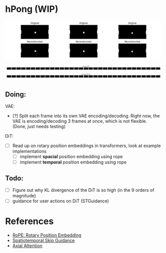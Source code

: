 # hPong (WIP)

![hPong Demo 2](./assets/pong_vae.png)

![hPong Demo](./assets/pong_simulation.png)

## Doing:

VAE:

- [?] Split each frame into its own VAE encoding/decoding.
  Right now, the VAE is encoding/decoding 3 frames at once, which is not flexible.
  (Done, just needs testing)

DiT:

- [ ] Read up on rotary position embeddings in transformers, look at example implementations
  - [ ] implement **spacial** position embedding using rope
  - [ ] implement **temporal** position embedding using rope

## Todo:

- [ ] Figure out why KL divergence of the DiT is so high (in the 9 orders of magnitude)
- [ ] guidance for user actions on DiT (STGuidance)

# References

- [RoPE: Rotary Position Embedding](https://arxiv.org/pdf/2104.09864v5)
- [Spatiotemporal Skip Guidance](https://arxiv.org/pdf/2411.18664#page=9&zoom=100,84,296)
- [Axial Attention](https://arxiv.org/pdf/1912.12180)
